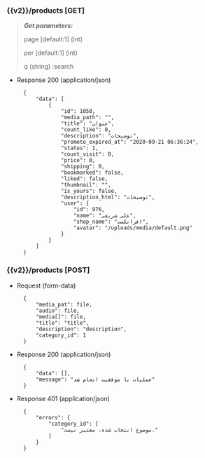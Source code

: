 ### {{v2}}/products [GET]

> ***Get parameters:***
>
> page [default:1] (int)
>
> per [default:1] (int)
>
> q (string) :search
>


+ Response 200 (application/json)

        {
            "data": [
                {
                    "id": 1050,
                    "media_path": "",
                    "title": "عنوان",
                    "count_like": 0,
                    "description": "توضیحات",
                    "promote_expired_at": "2020-09-21 06:36:24",
                    "status": 1,
                    "count_visit": 0,
                    "price": 0,
                    "shipping": 0,
                    "bookmarked": false,
                    "liked": false,
                    "thumbnail": "",
                    "is_yours": false,
                    "description_html": "توضیحات",
                    "user": {
                        "id": 976,
                        "name": "علی شریفی",
                        "shop_name": "افرانکست",
                        "avatar": "/uploads/media/default.png"
                    }
                }
            ]
        }



### {{v2}}/products [POST]

+ Request (form-data)

        {
            "media_pat": file,
            "audio": file,
            "media[]": file,
            "title": "title",
            "description": "description",
            "category_id": 1        
        }



        
+ Response 200 (application/json)

        {
            "data": [],
            "message": "عملیات با موفقیت انجام شد"
        }

+ Response 401 (application/json)

        {
            "errors": {
                "category_id": [
                    "موضوع انتخاب شده، معتبر نیست."
                ]
            }
        }
